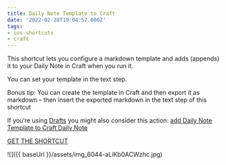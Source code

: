 ```yaml
---
title: Daily Note Template to Craft
date: '2022-02-28T19:04:57.000Z'
tags:
- ios-shortcuts
- craft
---
```

This shortcut lets you configure a markdown template and adds (appends) it to your Daily Note in Craft when you run it.

You can set your template in the text step.

Bonus tip: You can create the template in Craft and then export it as markdown – then insert the exported markdown in the text step of this shortcut

If you‘re using [Drafts](https://flohgro.com/web/tag/drafts/) you might also consider this action: [add Daily Note Template to Craft Daily Note](https://flohgro.com/web/drafts-actions/add-daily-note-template-to-craft-daily-note/)

[GET THE SHORTCUT](https://www.icloud.com/shortcuts/e587180a282a4d9fb649dccb0b6fadc9)

![]({{ baseUrl }}/assets/img_6044-aLiKb0ACWzhc.jpg)